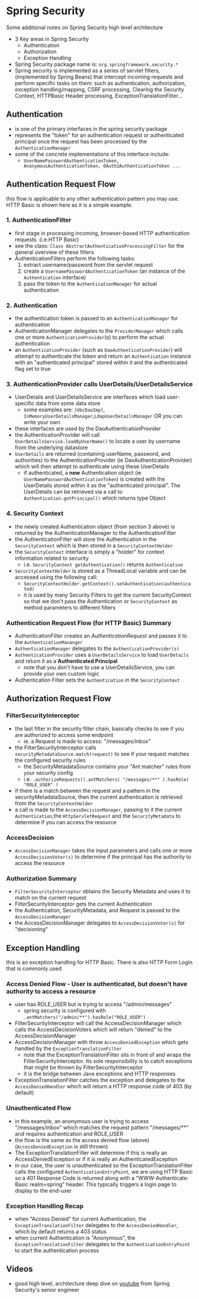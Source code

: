 Spring Security
============================
Some additional notes on Spring Security high level architecture


* 3 Key areas in Spring Security
    * Authentication
    * Authorization
    * Exception Handling
* Spring Security package name is: `org.springframework.security.*`
* Spring security is implemented as a series of servlet filters, (implemented by Spring Beans) that intercept 
incoming requests and perform specific tasks on them: such as authentication, authorization, exception 
handling/mapping, CSRF processing, Clearing the Security Context, HTTPBasic Header processing, 
ExceptionTranslationFilter... 

## Authentication
* is one of the primary interfaces in the spring security package 
* represents the "token" for an authentication request or authenticated principal once the request has been processed
by the `AuthenticationManager`
* some of the concrete implementations of this interface include:
    * `UserNamePasswordAuthenticationToken, AnonymousAuthenticationToken, OAuth2AuthenticationToken ...`


## Authentication Request Flow
this flow is applicable to any other authentication pattern you may use. HTTP Basic is shown here as it is a simple
example.

### 1. AuthenticationFilter
* first stage in processing incoming, browser-based HTTP authentication requests. (i.e.HTTP Basic)
* see the class: `Class AbstractAuthenticationProcessingFilter` for the general overview of these filters
* AuthenticationFilters perform the following tasks:
    1. extract username/password from the servlet request
    2. create a `UsernamePasswordAuthenticationToken` (an instance of the `Authentication` interface)
    3. pass the token to the `AuthenticationManager` for actual authentication

### 2. Authentication
* the authentication token is passed to an `AuthenticationManager` for authentication
* AuthenticationManager delegates to the `ProviderManager` which calls one or more `AuthenticationProvider`(s) to perform 
the actual authentication
* an `AuthenticationProvider` (such as `DaoAuthenticationProvider`) will attempt to authenticate the token and
return an `Authentication` instance with an "authenticated principal" stored within it and the authenticated flag set
to true

### 3. AuthenticationProvider calls UserDetails/UserDetailsService
* UserDetails and UserDetailsService are interfaces which load user-specific data from some data store
    * some examples are: `JdbcDaoImpl`,  `InMemoryUserDetailsManager`,`LdapUserDetailsManager` OR you can write your own
* these interfaces are used by the DaoAuthenticationProvider
* the AuthenticationProvider will call `UserDetailsService.loadByUserName()` to locate a user by username from the
underlying datastore
* `UserDetails` are returned (containing userName, password, and authorities) to the AuthenticationProvider 
(ie DaoAuthenticationProvider) which will then attempt to authenticate using these UserDetails
    * if authenticated, a **new** Authentication object (ie `UserNamePasswordAuthenticationToken`) is created with
    the UserDetails stored within it as the "authenticated principal". The UserDetails can be retrieved via a call
    to `Authentication.getPrincipal()` which returns type Object

### 4. Security Context
* the newly created Authentication object (from section 3 above) is returned by the AuthenticationManager to the
AuthenticationFilter
* the AuthenticationFilter will store the Authentication in the `SecurityContext` which is then stored in a
`SecurityContextHolder`
* the `SecurityContext` interface is simply a "holder" for context information related to security
    * i.e. `SecurityContext getAuthentication()` returns `Authentication`
* `SecurityContextHolder` is stored as a ThreadLocal variable and can be accessed using the following call:
    * `SecurityContextHolder.getContext().setAuthentication(authenticated)`
    * it is used by many Security Filters to get the current SecurityContext so that we don't pass the Authentication
    or `SecurityContext` as method parameters to different filters

### Authentication Request Flow (for HTTP Basic) Summary
* AuthenticationFilter creates an *AuthenticationRequest* and passes it to the `AuthenticationMananger`
* `AuthenticationManager` delegates to the `AuthenticationProvider(s)`
* `AuthenticationProvider` uses a `UserDetailsService` to load `UserDetails` and return it as a **Authenticated Principal**
    * note that you don't have to use a UserDetailsService, you can provide your own custom logic
* Authentication Filter sets the `Authentication` in the `SecurityContext`


## Authorization Request Flow

### FilterSecurityInterceptor
* the last filter in the security filter chain, basically checks to see if you are authorized to access some endpoint
    * ie. a Request is made to access: "/messages/inbox"
* the FilterSecurityInterceptor calls `securityMetadataSource.match(request)` to see if your request matches
the configured security rules
    * the SecurityMetadataSource contains your "Ant matcher" rules from your security config
    * i.e.  `.authorizeRequests().antMatchers( "/messages/**" ).hasRole( "ROLE_USER" )`
* if there is a match between the request and a pattern in the securityMetadataSource, then the current 
authentication is retrieved from the `SecurityContextHolder`
* a call is made to the `AccessDecisionManager`, passing to it the current `Authentication`,the `HttpServletRequest` and
 the `SecurityMetadata` to determine if you can access the resource

### AccessDecision
* `AccessDecisionManager` takes the input parameters and calls one or more `AccessDecisionVoter(s)` to determine
if the principal has the authority to access the resource

### Authorization Summary
* `FilterSecurityInterceptor` obtains the Security Metadata and uses it to match on the current request
* FilterSecurityInterceptor gets the current Authentication
* the Authentication, SecurityMetadata, and Request is passed to the `AccessDecisionManager`
* the AccessDecisionManager delegates to `AccessDecisionVoter(s)` for "decisioning"


## Exception Handling
this is an exception handling for HTTP Basic. There is also HTTP Form Login that is commonly used

### Access Denied Flow - User is authenticated, but doesn't have authority to access a resource
* user has ROLE_USER but is trying to access "/admin/messages" 
    * spring security is configured with  `.antMatchers("/admin/**").hasRole("ROLE_USER")`
* FilterSecurityInterceptor will call the AccessDecisionManager which calls the AccessDecisionVoters which will
return "denied" to the AccessDecisionManager
* AccessDecisionManager with throw `AccessDeniedException` which gets handled by the `ExceptionTranslationFilter`
    * note that the ExceptionTranslationFilter sits in front of and wraps the FilterSecurityInterceptor. Its sole
    responsibility is to catch exceptions that might be thrown by FilterSecurityInterceptor
    * it is the bridge between Java exceptions and HTTP responses
* ExceptionTranslationFilter catches the exception and delegates to the `AccessDeniedHandler` which will return 
a HTTP response code of 403 (by default)

### Unauthenticated Flow
* in this example, an anonymous user is trying to access "/messages/inbox" which matches the request pattern
"/messages/**" and requires authentication and ROLE_USER
* the flow is the same as the access denied flow (above) (`AccessDeniedException` is still thrown)
* The ExceptionTranslationFilter will determine if this is really an AccessDeniedException or if it is
really an AuthenticatedException
* in our case, the user is unauthenticated so the ExceptionTranslationFilter calls the configured 
`AuthenticationEntryPoint`, we are using HTTP Basic so a 401 Response Code is returned along with a 
"WWW-Authenticate: Basic realm=spring" header.  This typically triggers a login page to display to the end-user 

### Exception Handling Recap
* when "Access Denied" for current Authentication, the `ExceptionTranslationFilter` delegates to the 
`AccessDeniedHandler`, which by default returns a 403 status
* when current Authentication is "Anonymous", the `ExceptionTranslationFilter` delegates to the 
`AuthenticationEntryPoint` to start the authentication process



## Videos
* good high level, architecture deep dive on [youtube](https://www.youtube.com/watch?v=8rnOsF3RVQc) from Spring 
Security's senior engineer


